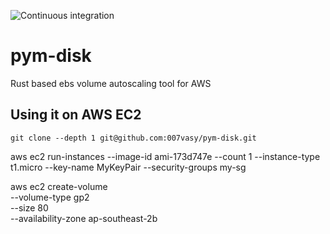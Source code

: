 ![Continuous integration](https://github.com/007vasy/pym-disk/workflows/Continuous%20integration/badge.svg?branch=dev)

# pym-disk

Rust based ebs volume autoscaling tool for AWS

## Using it on AWS EC2

`git clone --depth 1 git@github.com:007vasy/pym-disk.git`

aws ec2 run-instances --image-id ami-173d747e --count 1 --instance-type t1.micro --key-name MyKeyPair --security-groups my-sg

aws ec2 create-volume \
 --volume-type gp2 \
 --size 80 \
 --availability-zone ap-southeast-2b
